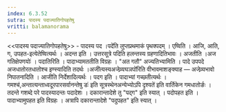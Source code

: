 ```yaml
---
index: 6.3.52
sutra: पादस्य पदाज्यातिगोपहतेषु
vritti: balamanorama
---
```


<<पादस्य पदाज्यातिगोपहतेषु>> - पादस्य पद ।पदे॑ति लुप्तप्रथमाकं पृथक्पदम् । एष्विति । आजि, आति, ग, उपहत-इत्येतेष्वित्यर्थः । अदन्त इति । उत्तरसूत्रे पदिति हलन्तस्य ग्रहणादितिभावः । अजतीति ।अज गतिक्षेपणयोः॑ । पदातिरिति । पादाभ्यामततीति विग्रहः । "अत गतौ" अज्यतिभ्यामिति । पादे उपपदे अजधातोरतधातोश्च इण्स्यादिति तदर्थः ।अजी॑त्यस्यअजेव्र्यघञपो॑रिति वीभावमाशङ्क्याह — अजेव्र्यभावो निपातनादिति । आजीति निर्देशादित्यर्थः । पदग इति । पादाभ्यां गच्छतीत्यर्थः ।गमश्च॑,अन्तात्यन्ताध्वदूरपारसर्वानन्तेषु डः॑ इति सूत्रस्थेनअन्येभ्योऽपि दृश्यते॑ इति वार्तिकेन गमधातोर्ङः । तदन्ते गशब्दे परे पादस्यादन्तः पदादेशः । दकारान्तादेशे तु "पद्ग" इति स्यात् । पदोपहत इति । पादाभ्यामुपहत इति विग्रहः । अत्रापि दकारान्तादेशे "पदुपहत" इति स्यात् ।